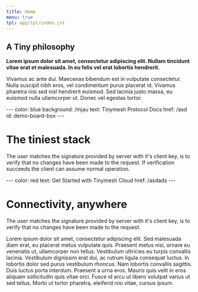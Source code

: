 ```yaml
---
title: Home
menu: true
tpl: app/tpl/index.jst
---
```


<div class="col-md-8">

<h2>A Tiny philosophy</h2>

<p><b>
Lorem ipsum dolor sit amet, consectetur adipiscing elit. Nullam tincidunt vitae erat et malesuada. In eu felis vel erat lobortis hendrerit.
</b></p>
<p>Vivamus ac ante dui. Maecenas bibendum est in vulputate consectetur. Nulla suscipit nibh eros, vel condimentum purus placerat id. Vivamus pharetra nisi sed nisl hendrerit euismod. Sed lacinia justo massa, eu euismod nulla ullamcorper ut. Donec vel egestas tortor.</p>

<box>
---
color: blue
background: /mjau
text: Tinymesh Protocol Docs
href: /asd
id: demo-board-box
---

# The tiniest stack

The user matches the signature provided by server with it's client key, is
to verify that no changes have been made to the request. If verification
succeeds the client can assume normal operation.
</box>

<box>
---
color: red
text: Get Started with Tinymesh Cloud
href: /asdads
---

# Connectivity, anywhere

The user matches the signature provided by server with it's client key, is
to verify that no changes have been made to the request.
</box>
</div>
<aside class="col-md-4">
Lorem ipsum dolor sit amet, consectetur adipiscing elit. Sed malesuada diam erat, eu placerat metus vulputate quis. Praesent metus nisi, ornare eu venenatis ut, ullamcorper non tellus. Vestibulum ultricies eu turpis convallis lacinia. Vestibulum dignissim erat dui, ac rutrum ligula consequat luctus. In lobortis dolor sed purus vestibulum rhoncus. Nam lobortis convallis sagittis. Duis luctus porta interdum. Praesent a urna eros. Mauris quis velit in eros aliquam sollicitudin quis vitae orci. Fusce id arcu ut libero volutpat varius ut sed tellus. Morbi ut tortor pharetra, eleifend nisi vitae, cursus ipsum.


</aside>